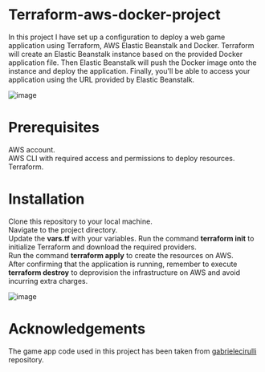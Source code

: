# Terraform-aws-docker-project
In this project I have set up a configuration to deploy a web game application using Terraform, AWS  Elastic Beanstalk and Docker. 
 Terraform will create an Elastic Beanstalk instance based on the provided Docker application file. Then Elastic Beanstalk will push the Docker image onto the instance and deploy the application. Finally, you'll be able to access your application using the URL provided by Elastic Beanstalk.  

![image](https://github.com/ttala/Terraform-aws-docker-project/assets/42340621/ce407110-0ab6-47cf-9d33-8e4cf42ab8f3)

# Prerequisites
AWS account.  
AWS CLI with required access and permissions to deploy resources.  
Terraform.  

# Installation 
Clone this repository to your local machine.  
Navigate to the project directory.  
Update the **vars.tf** with your variables.
Run the command **terraform init** to initialize Terraform and download the required providers.  
Run the command **terraform apply** to create the resources on AWS.  
After confirming that the application is running, remember to execute **terraform destroy** to deprovision the infrastructure on AWS and avoid incurring extra charges.    

![image](https://github.com/ttala/Terraform-aws-docker-project/assets/42340621/1a3d6495-eb0e-450b-8294-92da066a6d6c)


# Acknowledgements
The game app code used in this project has been taken from [gabrielecirulli](https://github.com/gabrielecirulli) repository.
